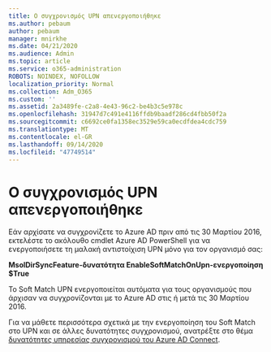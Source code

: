 ```yaml
---
title: Ο συγχρονισμός UPN απενεργοποιήθηκε
ms.author: pebaum
author: pebaum
manager: mnirkhe
ms.date: 04/21/2020
ms.audience: Admin
ms.topic: article
ms.service: o365-administration
ROBOTS: NOINDEX, NOFOLLOW
localization_priority: Normal
ms.collection: Adm_O365
ms.custom: ''
ms.assetid: 2a3489fe-c2a8-4e43-96c2-be4b3c5e978c
ms.openlocfilehash: 31947d7c491e4116ffdb9baadf286cd4fbb50f2a
ms.sourcegitcommit: c6692ce0fa1358ec3529e59ca0ecdfdea4cdc759
ms.translationtype: MT
ms.contentlocale: el-GR
ms.lasthandoff: 09/14/2020
ms.locfileid: "47749514"
---
```

# <a name="upn-sync-disabled"></a>Ο συγχρονισμός UPN απενεργοποιήθηκε

Εάν αρχίσατε να συγχρονίζετε το Azure AD πριν από τις 30 Μαρτίου 2016, εκτελέστε το ακόλουθο cmdlet Azure AD PowerShell για να ενεργοποιήσετε τη μαλακή αντιστοίχιση UPN μόνο για τον οργανισμό σας:
  
 **MsolDirSyncFeature-δυνατότητα EnableSoftMatchOnUpn-ενεργοποίηση $True**
  
Το Soft Match UPN ενεργοποιείται αυτόματα για τους οργανισμούς που άρχισαν να συγχρονίζονται με το Azure AD στις ή μετά τις 30 Μαρτίου 2016.
  
Για να μάθετε περισσότερα σχετικά με την ενεργοποίηση του Soft Match στο UPN και σε άλλες δυνατότητες συγχρονισμού, ανατρέξτε στο θέμα [δυνατότητες υπηρεσίας συγχρονισμού του Azure AD Connect](https://docs.microsoft.com/azure/active-directory/connect/active-directory-aadconnectsyncservice-features).
  

